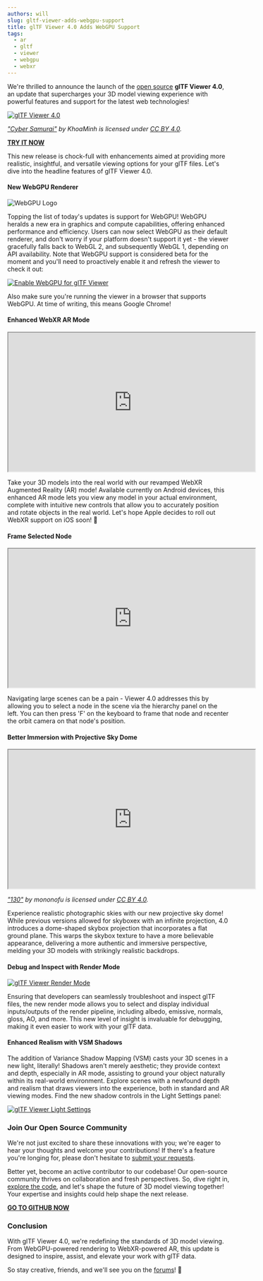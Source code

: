 ```yaml
---
authors: will
slug: gltf-viewer-adds-webgpu-support
title: glTF Viewer 4.0 Adds WebGPU Support
tags:
  - ar
  - gltf
  - viewer
  - webgpu
  - webxr
---
```


We're thrilled to announce the launch of the [open source](https://github.com/playcanvas/model-viewer) **glTF Viewer 4.0**, an update that supercharges your 3D model viewing experience with powerful features and support for the latest web technologies!

[![glTF Viewer 4.0](/img/gltf-viewer-4.png)](/img/gltf-viewer-4.png)

_["Cyber Samurai"](https://skfb.ly/ooZKG) by KhoaMinh is licensed under [CC BY 4.0](https://creativecommons.org/licenses/by/4.0/)._

[**TRY IT NOW**](https://playcanvas.com/viewer?load=https://s3.eu-west-1.amazonaws.com/static.playcanvas.com/models/IridescentDishWithOlives.glb&default&skybox.value=Abandoned%20Tank%20Farm&skybox.background=Projective%20Dome&debug.grid=false&shadowCatcher.enabled=true&default)

This new release is chock-full with enhancements aimed at providing more realistic, insightful, and versatile viewing options for your glTF files. Let's dive into the headline features of glTF Viewer 4.0.

#### New WebGPU Renderer

![WebGPU Logo](/img/webgpu-logo.svg)

Topping the list of today's updates is support for WebGPU! WebGPU heralds a new era in graphics and compute capabilities, offering enhanced performance and efficiency. Users can now select WebGPU as their default renderer, and don't worry if your platform doesn't support it yet - the viewer gracefully falls back to WebGL 2, and subsequently WebGL 1, depending on API availability. Note that WebGPU support is considered beta for the moment and you'll need to proactively enable it and refresh the viewer to check it out:

[![Enable WebGPU for glTF Viewer](/img/gltf-viewer-webgpu-toggle.gif)](/img/gltf-viewer-webgpu-toggle.gif)

Also make sure you're running the viewer in a browser that supports WebGPU. At time of writing, this means Google Chrome!

#### Enhanced WebXR AR Mode

<div className="iframe-container">
    <iframe loading="lazy" width="560" height="315" src="https://www.youtube.com/embed/7tV15e4ovzc" title="YouTube video player" allow="accelerometer; autoplay; clipboard-write; encrypted-media; gyroscope; picture-in-picture" allowfullscreen></iframe>
</div>

Take your 3D models into the real world with our revamped WebXR Augmented Reality (AR) mode! Available currently on Android devices, this enhanced AR mode lets you view any model in your actual environment, complete with intuitive new controls that allow you to accurately position and rotate objects in the real world. Let's hope Apple decides to roll out WebXR support on iOS soon! 🙏

#### Frame Selected Node

<div className="iframe-container">
    <iframe loading="lazy" width="560" height="315" src="https://www.youtube.com/embed/lCzTRlO2lmo" title="YouTube video player" allow="accelerometer; autoplay; clipboard-write; encrypted-media; gyroscope; picture-in-picture" allowfullscreen></iframe>
</div>

Navigating large scenes can be a pain - Viewer 4.0 addresses this by allowing you to select a node in the scene via the hierarchy panel on the left. You can then press 'F' on the keyboard to frame that node and recenter the orbit camera on that node's position.

#### Better Immersion with Projective Sky Dome

<div className="iframe-container">
    <iframe loading="lazy" width="560" height="315" src="https://www.youtube.com/embed/Upbh-B080MU" title="YouTube video player" allow="accelerometer; autoplay; clipboard-write; encrypted-media; gyroscope; picture-in-picture" allowfullscreen></iframe>
</div>

_["130"](https://skfb.ly/6R9Ow) by mononofu is licensed under [CC BY 4.0](https://creativecommons.org/licenses/by/4.0/)._

Experience realistic photographic skies with our new projective sky dome! While previous versions allowed for skyboxex with an infinite projection, 4.0 introduces a dome-shaped skybox projection that incorporates a flat ground plane. This warps the skybox texture to have a more believable appearance, delivering a more authentic and immersive perspective, melding your 3D models with strikingly realistic backdrops.

#### Debug and Inspect with Render Mode

[![glTF Viewer Render Mode](/img/gltf-viewer-render-mode.gif)](/img/gltf-viewer-render-mode.gif)

Ensuring that developers can seamlessly troubleshoot and inspect glTF files, the new render mode allows you to select and display individual inputs/outputs of the render pipeline, including albedo, emissive, normals, gloss, AO, and more. This new level of insight is invaluable for debugging, making it even easier to work with your glTF data.

#### Enhanced Realism with VSM Shadows

The addition of Variance Shadow Mapping (VSM) casts your 3D scenes in a new light, literally! Shadows aren't merely aesthetic; they provide context and depth, especially in AR mode, assisting to ground your object naturally within its real-world environment. Explore scenes with a newfound depth and realism that draws viewers into the experience, both in standard and AR viewing modes. Find the new shadow controls in the Light Settings panel:

[![glTF Viewer Light Settings](/img/gltf-viewer-light-settings.png)](/img/gltf-viewer-light-settings.png)

### Join Our Open Source Community

We're not just excited to share these innovations with you; we're eager to hear your thoughts and welcome your contributions! If there's a feature you're longing for, please don't hesitate to [submit your requests](https://github.com/playcanvas/model-viewer/issues).

Better yet, become an active contributor to our codebase! Our open-source community thrives on collaboration and fresh perspectives. So, dive right in, [explore the code](https://github.com/playcanvas/model-viewer), and let's shape the future of 3D model viewing together! Your expertise and insights could help shape the next release.

[**GO TO GITHUB NOW**](https://github.com/playcanvas/model-viewer)

### Conclusion

With glTF Viewer 4.0, we're redefining the standards of 3D model viewing. From WebGPU-powered rendering to WebXR-powered AR, this update is designed to inspire, assist, and elevate your work with glTF data.

So stay creative, friends, and we'll see you on the [forums](https://forum.playcanvas.com/)! 👋
